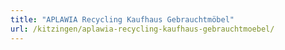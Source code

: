 ```yaml
---
title: "APLAWIA Recycling Kaufhaus Gebrauchtmöbel"
url: /kitzingen/aplawia-recycling-kaufhaus-gebrauchtmoebel/
---
```

